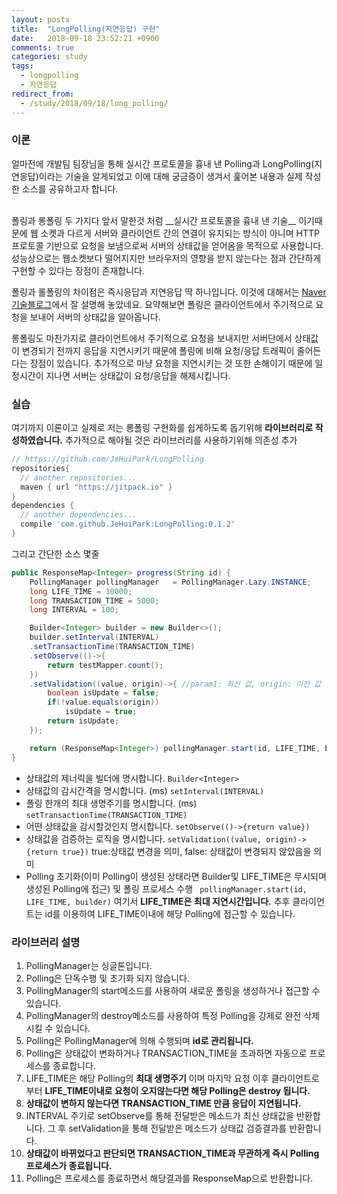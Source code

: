 ```yaml
---
layout: posts
title:  "LongPolling(지연응답) 구현"
date:   2018-09-18 23:52:21 +0900
comments: true
categories: study
tags:
  - longpolling
  - 지연응답
redirect_from:
  - /study/2018/09/18/long_polling/
---
```



### 이론

얼마전에 개발팀 팀장님을 통해 실시간 프로토콜을 흉내 낸 Polling과 LongPolling(지연응답)이라는 기술을 알게되었고 이에 대해 궁금증이 생겨서 훑어본 내용과 실제 작성한 소스를 공유하고자 합니다.

<br>
폴링과 롱폴링 두 가지다 앞서 말한것 처럼 __실시간 프로토콜을 흉내 낸 기술__ 이기때문에 웹 소켓과 다르게 서버와 클라이언트 간의 연결이 유지되는 방식이 아니며 HTTP프로토콜 기반으로 요청을 보냄으로써 서버의 상태값을 얻어옴을 목적으로 사용합니다.
성능상으로는 웹소켓보다 떨어지지만 브라우저의 영향을 받지 않는다는 점과 간단하게 구현할 수 있다는 장점이 존재합니다.

폴링과 롤폴링의 차이점은 즉시응답과 지연응답 딱 하나입니다.
이것에 대해서는 [Naver 기술블로그](https://d2.naver.com/helloworld/1052)에서 잘 설명해 놓았네요.
요약해보면 폴링은 클라이언트에서 주기적으로 요청을 보내어 서버의 상태값을 알아옵니다.

롱폴링도 마찬가지로 클라이언트에서 주기적으로 요청을 보내지만 서버단에서 상태값이 변경되기 전까지 응답을 지연시키기 때문에 폴링에 비해 요청/응답 트래픽이 줄어든다는 장점이 있습니다. 추가적으로 마냥 요청을 지연시키는 것 또한 손해이기 때문에 일정시간이 지나면 서버는 상태값이 요청/응답을 해제시킵니다.

### 실습

여기까지 이론이고 실제로 저는 롱폴링 구현화를 쉽게하도록 돕기위해 __라이브러리로 작성하였습니다.__
추가적으로 해야될 것은 라이브러리를 사용하기위해 의존성 추가
```groovy
// https://github.com/JeHuiPark/LongPolling
repositories{
  // another repositories...
  maven { url "https://jitpack.io" }
}
dependencies {
  // another dependencies...
  compile 'com.github.JeHuiPark:LongPolling:0.1.2'
}
```

그리고 간단한 소스 몇줄
```java
public ResponseMap<Integer> progress(String id) {
	PollingManager pollingManager	= PollingManager.Lazy.INSTANCE;
	long LIFE_TIME = 10000;
	long TRANSACTION_TIME = 5000;
	long INTERVAL = 100;

	Builder<Integer> builder = new Builder<>();
	builder.setInterval(INTERVAL)
	.setTransactionTime(TRANSACTION_TIME)
	.setObserve(()->{
		return testMapper.count();
	})
	.setValidation((value, origin)->{ //param1: 최신 값, origin: 이전 값
		boolean isUpdate = false;
		if(!value.equals(origin))
			isUpdate = true;
		return isUpdate;
	});

	return (ResponseMap<Integer>) pollingManager.start(id, LIFE_TIME, builder);
}
```
  - 상태값의 제너릭을 빌더에 명시합니다. ``` Builder<Integer> ```
  - 상태값의 감시간격을 명시합니다. (ms) ``` setInterval(INTERVAL) ```
  - 폴링 한개의 최대 생명주기를 명시합니다. (ms) ``` setTransactionTime(TRANSACTION_TIME) ```
  - 어떤 상태값을 감시할것인지 명시합니다. ```setObserve(()->{return value}) ```
  - 상태값을 검증하는 로직을 명시합니다. ``` setValidation((value, origin)->{return true}) ``` true:상태값 변경을 의미, false: 상태값이 변경되지 않았음을 의미
  - Polling 초기화(이미 Polling이 생성된 상태라면 Builder및 LIFE_TIME은 무시되며 생성된 Polling에 접근) 및 폴링 프로세스 수행 ``` pollingManager.start(id, LIFE_TIME, builder)``` 여기서 __LIFE_TIME은 최대 지연시간입니다.__ 추후 클라이언트는 id를 이용하여 LIFE_TIME이내에 해당 Polling에 접근할 수 있습니다.

### 라이브러리 설명

  1. PollingManager는 싱글톤입니다.
  1. Polling은 단독수행 및 초기화 되지 않습니다.
  1. PollingManager의 start메소드를 사용하여 새로운 폴링을 생성하거나 접근할 수 있습니다.
  1. PollingManager의 destroy메소드를 사용하여 특정 Polling을 강제로 완전 삭제시킬 수 있습니다.
  1. Polling은 PollingManager에 의해 수행되며 __id로 관리됩니다.__
  1. Polling은 상태값이 변화하거나 TRANSACTION_TIME을 초과하면 자동으로 프로세스를 종료합니다.
  1. LIFE_TIME은 해당 Polling의 __최대 생명주기__ 이며 마지막 요청 이후 클라이언트로부터 __LIFE_TIME이내로 요청이 오지않는다면 해당 Polling은 destroy 됩니다.__
  1. __상태값이 변하지 않는다면 TRANSACTION_TIME 만큼 응답이 지연됩니다.__
  1. INTERVAL 주기로 setObserve를 통해 전달받은 메소드가 최신 상태값을 반환합니다. 그 후 setValidation을 통해 전달받은 메소드가 상태값 검증결과를 반환합니다.
  1. __상태값이 바뀌었다고 판단되면 TRANSACTION_TIME과 무관하게 즉시 Polling 프로세스가 종료됩니다.__
  1. Polling은 프로세스를 종료하면서 해당결과를 ResponseMap으로 반환합니다.
